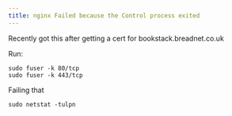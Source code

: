 ```yaml
---
title: nginx Failed because the Control process exited
---
```


Recently got this after getting a cert for bookstack.breadnet.co.uk

Run: 

```shell
sudo fuser -k 80/tcp
sudo fuser -k 443/tcp
```

Failing that

```shell
sudo netstat -tulpn
```